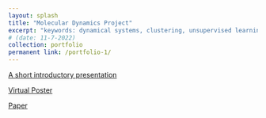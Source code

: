 ```yaml
---
layout: splash
title: "Molecular Dynamics Project"
excerpt: "keywords: dynamical systems, clustering, unsupervised learning, reinforcement learning, molecular dynamics"
# (date: 11-7-2022) 
collection: portfolio
permanent link: /portfolio-1/
---
```




[A short introductory presentation](Presentation_for_Reading_Group.pdf)

[Virtual Poster](virtual_poster.png)

[Paper](https://openreview.net/forum?id=00thAjcutwh)

